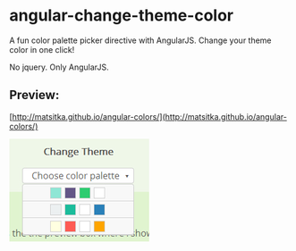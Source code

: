 angular-change-theme-color
==========================

A fun color palette picker directive with AngularJS. Change your theme color in one click!

No jquery. Only AngularJS.

## Preview:
[http://matsitka.github.io/angular-colors/](http://matsitka.github.io/angular-colors/)

![ScreenShot](https://raw.githubusercontent.com/matsitka/angular-change-theme-color/master/img/preview.jpg)